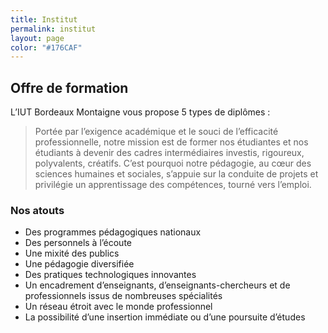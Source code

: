 ```yaml
---
title: Institut
permalink: institut
layout: page
color: "#176CAF"
---
```


## Offre de formation
L’IUT Bordeaux Montaigne vous propose 5 types de diplômes :

> Portée par l’exigence académique et le souci de l’efficacité professionnelle, notre mission est de former nos étudiantes et nos étudiants à devenir des cadres intermédiaires investis, rigoureux, polyvalents, créatifs. C’est pourquoi notre pédagogie, au cœur des sciences humaines et sociales, s’appuie sur la conduite de projets et privilégie un apprentissage des compétences, tourné vers l’emploi.

### Nos atouts
* Des programmes pédagogiques nationaux
* Des personnels à l’écoute
* Une mixité des publics
* Une pédagogie diversifiée
* Des pratiques technologiques innovantes
* Un encadrement d’enseignants, d’enseignants-chercheurs et de professionnels issus de nombreuses spécialités
* Un réseau étroit avec le monde professionnel
* La possibilité d’une insertion immédiate ou d’une poursuite d’études
